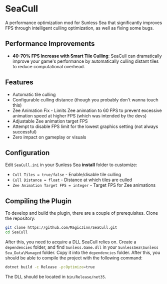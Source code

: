 # SeaCull

A performance optimization mod for Sunless Sea that significantly improves FPS through intelligent culling optimization, as well as fixing some bugs.

## Performance Improvements

- **40-70% FPS Increase with Smart Tile Culling**: SeaCull can dramatically improve your game's performance by automatically culling distant tiles to reduce computational overhead.

## Features

- Automatic tile culling
- Configurable culling distance (though you probably don't wanna touch this)
- Zee Animation Fix - Limits Zee animation to 60 FPS to prevent excessive animation speed at higher FPS (which was intended by the devs)
- Adjustable Zee animation target FPS
- Attempt to disable FPS limit for the lowest graphics setting (not always successful)
- Zero impact on gameplay or visuals

## Configuration

Edit `SeaCull.ini` in your Sunless Sea **install** folder to customize:

- `Cull Tiles = true/false` - Enable/disable tile culling
- `Cull Distance = float` - Distance at which tiles are culled
- `Zee Animation Target FPS = integer` - Target FPS for Zee animations

## Compiling the Plugin

To develop and build the plugin, there are a couple of prerequisites. Clone the repository:

```bash
git clone https://github.com/MagicJinn/SeaCull.git
cd SeaCull
```

After this, you need to acquire a DLL SeaCull relies on. Create a `dependencies` folder, and find `Sunless.Game.dll` in your `SunlessSea\Sunless Sea_Data\Managed` folder. Copy it into the `dependencies` folder. After this, you should be able to compile the project with the following command:

```bash
dotnet build -c Release -p:Optimize=true
```

The DLL should be located in `bin/Release/net35`.
